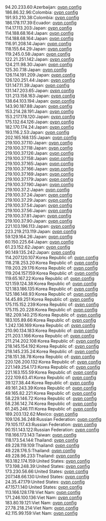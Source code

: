 94.20.233.60:Azerbaijan: [ovpn config](vpn/94_20_233_60.ovpn)  
186.86.32.96:Colombia: [ovpn config](vpn/186_86_32_96.ovpn)  
191.93.210.38:Colombia: [ovpn config](vpn/191_93_210_38.ovpn)  
186.178.117.39:Ecuador: [ovpn config](vpn/186_178_117_39.ovpn)  
114.17.113.203:Japan: [ovpn config](vpn/114_17_113_203.ovpn)  
114.188.68.164:Japan: [ovpn config](vpn/114_188_68_164.ovpn)  
114.188.68.164:Japan: [ovpn config](vpn/114_188_68_164.ovpn)  
116.91.208.14:Japan: [ovpn config](vpn/116_91_208_14.ovpn)  
118.155.64.29:Japan: [ovpn config](vpn/118_155_64_29.ovpn)  
119.245.0.58:Japan: [ovpn config](vpn/119_245_0_58.ovpn)  
122.21.251.142:Japan: [ovpn config](vpn/122_21_251_142.ovpn)  
124.211.98.30:Japan: [ovpn config](vpn/124_211_98_30.ovpn)  
125.30.7.18:Japan: [ovpn config](vpn/125_30_7_18.ovpn)  
126.114.191.209:Japan: [ovpn config](vpn/126_114_191_209.ovpn)  
126.120.251.44:Japan: [ovpn config](vpn/126_120_251_44.ovpn)  
131.147.11.39:Japan: [ovpn config](vpn/131_147_11_39.ovpn)  
131.147.203.65:Japan: [ovpn config](vpn/131_147_203_65.ovpn)  
131.213.158.163:Japan: [ovpn config](vpn/131_213_158_163.ovpn)  
138.64.103.194:Japan: [ovpn config](vpn/138_64_103_194.ovpn)  
143.90.187.88:Japan: [ovpn config](vpn/143_90_187_88.ovpn)  
153.214.28.191:Japan: [ovpn config](vpn/153_214_28_191.ovpn)  
153.217.178.120:Japan: [ovpn config](vpn/153_217_178_120.ovpn)  
175.132.64.126:Japan: [ovpn config](vpn/175_132_64_126.ovpn)  
182.170.174.24:Japan: [ovpn config](vpn/182_170_174_24.ovpn)  
193.116.2.53:Japan: [ovpn config](vpn/193_116_2_53.ovpn)  
202.165.168.135:Japan: [ovpn config](vpn/202_165_168_135.ovpn)  
219.100.37.110:Japan: [ovpn config](vpn/219_100_37_110.ovpn)  
219.100.37.118:Japan: [ovpn config](vpn/219_100_37_118.ovpn)  
219.100.37.126:Japan: [ovpn config](vpn/219_100_37_126.ovpn)  
219.100.37.158:Japan: [ovpn config](vpn/219_100_37_158.ovpn)  
219.100.37.165:Japan: [ovpn config](vpn/219_100_37_165.ovpn)  
219.100.37.166:Japan: [ovpn config](vpn/219_100_37_166.ovpn)  
219.100.37.169:Japan: [ovpn config](vpn/219_100_37_169.ovpn)  
219.100.37.179:Japan: [ovpn config](vpn/219_100_37_179.ovpn)  
219.100.37.190:Japan: [ovpn config](vpn/219_100_37_190.ovpn)  
219.100.37.2:Japan: [ovpn config](vpn/219_100_37_2.ovpn)  
219.100.37.24:Japan: [ovpn config](vpn/219_100_37_24.ovpn)  
219.100.37.29:Japan: [ovpn config](vpn/219_100_37_29.ovpn)  
219.100.37.54:Japan: [ovpn config](vpn/219_100_37_54.ovpn)  
219.100.37.56:Japan: [ovpn config](vpn/219_100_37_56.ovpn)  
219.100.37.81:Japan: [ovpn config](vpn/219_100_37_81.ovpn)  
219.100.37.90:Japan: [ovpn config](vpn/219_100_37_90.ovpn)  
221.103.196.113:Japan: [ovpn config](vpn/221_103_196_113.ovpn)  
223.219.213.119:Japan: [ovpn config](vpn/223_219_213_119.ovpn)  
59.129.164.26:Japan: [ovpn config](vpn/59_129_164_26.ovpn)  
60.150.225.64:Japan: [ovpn config](vpn/60_150_225_64.ovpn)  
61.23.152.62:Japan: [ovpn config](vpn/61_23_152_62.ovpn)  
90.149.135.242:Japan: [ovpn config](vpn/90_149_135_242.ovpn)  
114.207.120.107:Korea Republic of: [ovpn config](vpn/114_207_120_107.ovpn)  
118.218.253.20:Korea Republic of: [ovpn config](vpn/118_218_253_20.ovpn)  
119.203.29.176:Korea Republic of: [ovpn config](vpn/119_203_29_176.ovpn)  
119.204.157.159:Korea Republic of: [ovpn config](vpn/119_204_157_159.ovpn)  
119.65.167.22:Korea Republic of: [ovpn config](vpn/119_65_167_22.ovpn)  
121.159.124.38:Korea Republic of: [ovpn config](vpn/121_159_124_38.ovpn)  
121.183.186.135:Korea Republic of: [ovpn config](vpn/121_183_186_135.ovpn)  
125.186.148.93:Korea Republic of: [ovpn config](vpn/125_186_148_93.ovpn)  
14.45.89.251:Korea Republic of: [ovpn config](vpn/14_45_89_251.ovpn)  
175.115.152.239:Korea Republic of: [ovpn config](vpn/175_115_152_239.ovpn)  
175.115.20.228:Korea Republic of: [ovpn config](vpn/175_115_20_228.ovpn)  
182.209.140.215:Korea Republic of: [ovpn config](vpn/182_209_140_215.ovpn)  
183.105.89.66:Korea Republic of: [ovpn config](vpn/183_105_89_66.ovpn)  
1.242.136.169:Korea Republic of: [ovpn config](vpn/1_242_136_169.ovpn)  
210.90.134.183:Korea Republic of: [ovpn config](vpn/210_90_134_183.ovpn)  
211.203.1.166:Korea Republic of: [ovpn config](vpn/211_203_1_166.ovpn)  
211.214.202.108:Korea Republic of: [ovpn config](vpn/211_214_202_108.ovpn)  
218.145.154.192:Korea Republic of: [ovpn config](vpn/218_145_154_192.ovpn)  
218.145.235.24:Korea Republic of: [ovpn config](vpn/218_145_235_24.ovpn)  
218.151.38.78:Korea Republic of: [ovpn config](vpn/218_151_38_78.ovpn)  
220.126.200.132:Korea Republic of: [ovpn config](vpn/220_126_200_132.ovpn)  
221.149.254.173:Korea Republic of: [ovpn config](vpn/221_149_254_173.ovpn)  
221.163.155.59:Korea Republic of: [ovpn config](vpn/221_163_155_59.ovpn)  
222.109.63.41:Korea Republic of: [ovpn config](vpn/222_109_63_41.ovpn)  
39.127.38.44:Korea Republic of: [ovpn config](vpn/39_127_38_44.ovpn)  
49.161.243.39:Korea Republic of: [ovpn config](vpn/49_161_243_39.ovpn)  
49.165.82.221:Korea Republic of: [ovpn config](vpn/49_165_82_221.ovpn)  
58.229.146.72:Korea Republic of: [ovpn config](vpn/58_229_146_72.ovpn)  
58.236.142.74:Korea Republic of: [ovpn config](vpn/58_236_142_74.ovpn)  
61.245.246.111:Korea Republic of: [ovpn config](vpn/61_245_246_111.ovpn)  
189.203.132.62:Mexico: [ovpn config](vpn/189_203_132_62.ovpn)  
109.126.36.248:Russian Federation: [ovpn config](vpn/109_126_36_248.ovpn)  
79.105.117.43:Russian Federation: [ovpn config](vpn/79_105_117_43.ovpn)  
90.151.143.122:Russian Federation: [ovpn config](vpn/90_151_143_122.ovpn)  
118.166.173.143:Taiwan: [ovpn config](vpn/118_166_173_143.ovpn)  
118.173.54.144:Thailand: [ovpn config](vpn/118_173_54_144.ovpn)  
49.228.119.109:Thailand: [ovpn config](vpn/49_228_119_109.ovpn)  
49.228.176.5:Thailand: [ovpn config](vpn/49_228_176_5.ovpn)  
49.228.96.233:Thailand: [ovpn config](vpn/49_228_96_233.ovpn)  
163.182.174.159:United States: [ovpn config](vpn/163_182_174_159.ovpn)  
173.198.248.39:United States: [ovpn config](vpn/173_198_248_39.ovpn)  
173.230.56.66:United States: [ovpn config](vpn/173_230_56_66.ovpn)  
207.148.66.130:United States: [ovpn config](vpn/207_148_66_130.ovpn)  
24.35.47.179:United States: [ovpn config](vpn/24_35_47_179.ovpn)  
47.157.1.140:United States: [ovpn config](vpn/47_157_1_140.ovpn)  
113.166.128.178:Viet Nam: [ovpn config](vpn/113_166_128_178.ovpn)  
171.246.100.136:Viet Nam: [ovpn config](vpn/171_246_100_136.ovpn)  
183.80.19.121:Viet Nam: [ovpn config](vpn/183_80_19_121.ovpn)  
27.78.218.214:Viet Nam: [ovpn config](vpn/27_78_218_214.ovpn)  
42.115.99.159:Viet Nam: [ovpn config](vpn/42_115_99_159.ovpn)  

